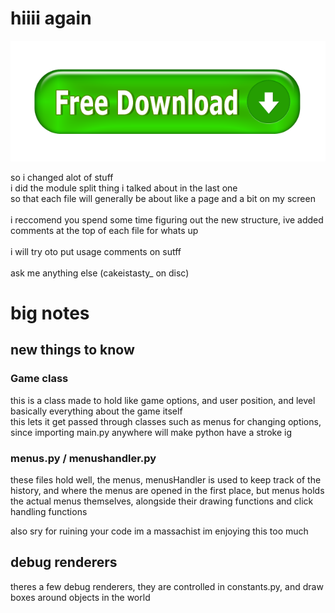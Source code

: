 # hiiii again

[<img src="https://github.com/cakeGit/random-additional/blob/e41af287944c9187aeb5a8e946b367f063e6c89e/download-free-.png"/>](https://github.com/cakeGit/super-marked-dash/archive/refs/heads/main.zip)<br/>

so i changed alot of stuff<br/>
i did the module split thing i talked about in the last one<br/>
so that each file will generally be about like a page and a bit on my screen<br/>
<br/>
i reccomend you spend some time figuring out the new structure, ive added comments at the top of each file for whats up<br/>
<br/>
i will try oto put usage comments on sutff<br/>
<br/>
ask me anything else (cakeistasty_ on disc)

# big notes

## new things to know

### Game class
this is a class made to hold like game options, and user position, and level<br/>
basically everything about the game itself<br/>
this lets it get passed through classes such as menus for changing options, since importing main.py anywhere will make python have a stroke ig<br/>

### menus.py / menushandler.py
these files hold well, the menus, menusHandler is used to keep track of the history, and where the menus are opened in the first place, but menus holds the actual menus themselves, alongside their drawing functions and click handling functions

also sry for ruining your code im a massachist im enjoying this too much

## debug renderers
theres a few debug renderers, they are controlled in constants.py, and draw boxes around objects in the world